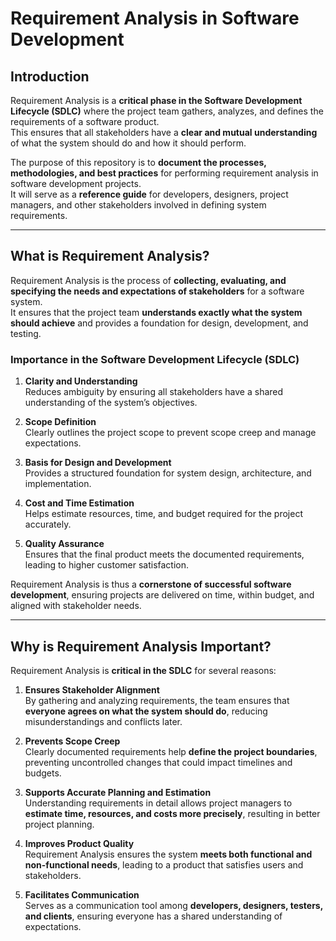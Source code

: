 # Requirement Analysis in Software Development

## Introduction

Requirement Analysis is a **critical phase in the Software Development Lifecycle (SDLC)** where the project team gathers, analyzes, and defines the requirements of a software product.  
This ensures that all stakeholders have a **clear and mutual understanding** of what the system should do and how it should perform.

The purpose of this repository is to **document the processes, methodologies, and best practices** for performing requirement analysis in software development projects.  
It will serve as a **reference guide** for developers, designers, project managers, and other stakeholders involved in defining system requirements.

---

## What is Requirement Analysis?

Requirement Analysis is the process of **collecting, evaluating, and specifying the needs and expectations of stakeholders** for a software system.  
It ensures that the project team **understands exactly what the system should achieve** and provides a foundation for design, development, and testing.

### Importance in the Software Development Lifecycle (SDLC)

1. **Clarity and Understanding**  
   Reduces ambiguity by ensuring all stakeholders have a shared understanding of the system’s objectives.

2. **Scope Definition**  
   Clearly outlines the project scope to prevent scope creep and manage expectations.

3. **Basis for Design and Development**  
   Provides a structured foundation for system design, architecture, and implementation.

4. **Cost and Time Estimation**  
   Helps estimate resources, time, and budget required for the project accurately.

5. **Quality Assurance**  
   Ensures that the final product meets the documented requirements, leading to higher customer satisfaction.

Requirement Analysis is thus a **cornerstone of successful software development**, ensuring projects are delivered on time, within budget, and aligned with stakeholder needs.

---

## Why is Requirement Analysis Important?
Requirement Analysis is **critical in the SDLC** for several reasons:

1. **Ensures Stakeholder Alignment**  
   By gathering and analyzing requirements, the team ensures that **everyone agrees on what the system should do**, reducing misunderstandings and conflicts later.

2. **Prevents Scope Creep**  
   Clearly documented requirements help **define the project boundaries**, preventing uncontrolled changes that could impact timelines and budgets.

3. **Supports Accurate Planning and Estimation**  
   Understanding requirements in detail allows project managers to **estimate time, resources, and costs more precisely**, resulting in better project planning.

4. **Improves Product Quality**  
   Requirement Analysis ensures the system **meets both functional and non-functional needs**, leading to a product that satisfies users and stakeholders.

5. **Facilitates Communication**  
   Serves as a communication tool among **developers, designers, testers, and clients**, ensuring everyone has a shared understanding of expectations.